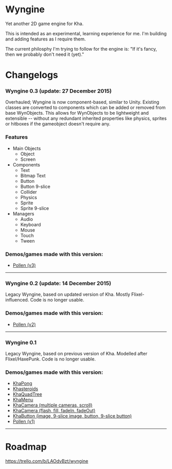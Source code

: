 # Wyngine

Yet another 2D game engine for Kha.

This is intended as an experimental, learning experience for me. I'm building and adding features as I require them.

The current philosphy I'm trying to follow for the engine is: "If it's fancy, then we probably don't need it (yet)."

# Changelogs

### Wyngine 0.3 (update: 27 December 2015)

Overhauled; Wyngine is now component-based, similar to Unity. Existing classes are converted to components which can be added or removed from base WynObjects. This allows for WynObjects to be lightweight and extensible -- without any redundant inherited properties like physics, sprites or hitboxes if the gameobject doesn't require any.

### Features

* Main Objects
  * Object
  * Screen
* Components
    * Text
    * Bitmap Text
    * Button
    * Button 9-slice
    * Collider
    * Physics
    * Sprite
    * Sprite 9-slice
* Managers
  * Audio
  * Keyboard
  * Mouse
  * Touch
  * Tween

### Demos/games made with this version:

* [Pollen (v3)](http://www.funfe.com/m/play/8/Challenge-It-)

---

### Wyngine 0.2 (update: 14 December 2015)

Legacy Wyngine, based on updated version of Kha. Mostly Flixel-influenced. Code is no longer usable.

### Demos/games made with this version:

* [Pollen (v2)](http://coinflipstudios.com/pollen2)

---

### Wyngine 0.1

Legacy Wyngine, based on previous version of Kha. Modelled after Flixel/HaxePunk. Code is no longer usable.

### Demos/games made with this version:

* [KhaPong](http://coinflipstudios.com/khapong)
* [Khasteroids](http://coinflipstudios.com/khasteroids)
* [KhaQuadTree](http://coinflipstudios.com/khaquadtree)
* [KhaMenu](http://coinflipstudios.com/khamenu)
* [KhaCamera (multiple cameras, scroll)](http://coinflipstudios.com/khacamera)
* [KhaCamera (flash, fill, fadeIn, fadeOut)](http://coinflipstudios.com/khacamera2)
* [KhaButton (image, 9-slice image, button, 9-slice button)](http://coinflipstudios.com/khabutton)
* [Pollen (v1)](http://coinflipstudios.com/pollen)

---

# Roadmap

https://trello.com/b/LAOdvBzt/wyngine
